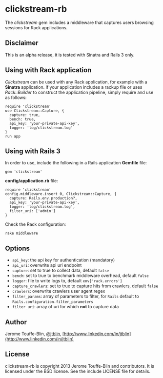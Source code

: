 # clickstream-rb

The *clickstream* gem includes a middleware
that captures users browsing sessions for Rack applications.

## Disclaimer

This is an alpha release, it is tested with Sinatra and Rails 3 only.

## Using with Rack application

*Clickstream* can be used with any Rack application,
for example with a **Sinatra** application.
If your application includes a rackup file
or uses *Rack::Builder* to construct the application pipeline, 
simply require and use as follows:

    require 'clickstream'
    use Clickstream::Capture, {
      capture: true,
      bench: true,
      api_key: 'your-private-api-key',
      logger: 'log/clickstream.log'
    }
    run app

## Using with Rails 3

In order to use, include the following in a Rails application
**Gemfile** file:

    gem 'clickstream'

**config/application.rb** file:

    require 'clickstream'
    config.middleware.insert 0, Clickstream::Capture, {
      capture: Rails.env.production?,
      api_key: 'your-private-api-key',
      logger: 'log/clickstream.log',
      filter_uri: ['admin']
    }

Check the Rack configuration:

    rake middleware

## Options

- `api_key`: the api key for authentication (mandatory)
- `api_uri`: overwrite api uri endpoint
- `capture`: set to true to collect data, default `false`
- `bench`: set to true to benchmark middleware overhead, default `false`
- `logger`: file to write logs to, default `env['rack.errors']`
- `capture_crawlers`: set to true to capture hits from crawlers, default `false`
- `crawlers`: overwrite crawlers user agent regex
- `filter_params`: array of parameters to filter, for `Rails` default to `Rails.configuration.filter_parameters`
- `filter_uri`: array of uri for which **not** to capture data

## Author

Jerome Touffe-Blin, [@jtblin](https://twitter.com/jtlbin), [http://www.linkedin.com/in/jtblin](http://www.linkedin.com/in/jtblin)

## License

clickstream-rb is copyright 2013 Jerome Touffe-Blin and contributors. It is licensed under the BSD license. See the include LICENSE file for details.

